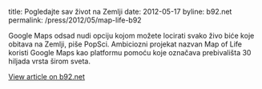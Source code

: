 title: Pogledajte sav život na Zemlji
date: 2012-05-17
byline:  b92.net
permalink: /press/2012/05/map-life-b92


Google Maps odsad nudi opciju kojom možete locirati svako živo biće koje obitava na Zemlji, piše PopSci. Ambiciozni projekat nazvan Map of Life koristi Google Maps kao platformu pomoću koje označava prebivališta 30 hiljada vrsta širom sveta.

[View article on b92.net](http://www.b92.net/zivot/vesti.php?nav_id=610125)
